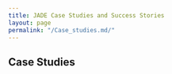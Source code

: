 ```yaml
---
title: JADE Case Studies and Success Stories
layout: page
permalink: "/Case_studies.md/"
---
```


Case Studies 
--------------------------

